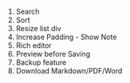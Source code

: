 1. Search
2. Sort
3. Resize list div
4. Increase Padding - Show Note
5. Rich editor
6. Preview before Saving
7. Backup feature
8. Download Markdown/PDF/Word
